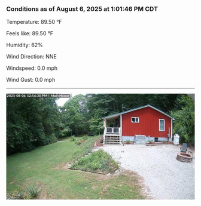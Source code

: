 ### Conditions as of August 6, 2025 at 1:01:46 PM CDT 

Temperature: 89.50 &deg;F

Feels like: 89.50 &deg;F

Humidity: 62%

Wind Direction: NNE

Windspeed: 0.0 mph

Wind Gust: 0.0 mph

---

<img src="./images/latest.jpeg"/>

